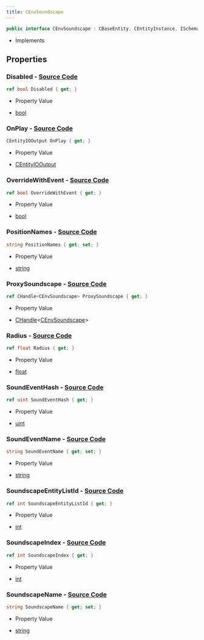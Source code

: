 ```yaml
---
title: CEnvSoundscape
---
```


```csharp
public interface CEnvSoundscape : CBaseEntity, CEntityInstance, ISchemaClass<CEntityInstance>, ISchemaClass<CBaseEntity>, ISchemaClass<CEnvSoundscape>, ISchemaField, ISchemaClass, INativeHandle
```

- Implements

## Properties

### **Disabled** - [Source Code](https://github.com/swiftly-solution/swiftlys2/blob/main/managed/src/SwiftlyS2.Generated/Schemas/Interfaces/CEnvSoundscape.cs#L32)

```csharp
ref bool Disabled { get; }
```

- Property Value

- [bool](https://learn.microsoft.com/dotnet/api/system.boolean)

### **OnPlay** - [Source Code](https://github.com/swiftly-solution/swiftlys2/blob/main/managed/src/SwiftlyS2.Generated/Schemas/Interfaces/CEnvSoundscape.cs#L16)

```csharp
CEntityIOOutput OnPlay { get; }
```

- Property Value

- [CEntityIOOutput](/docs/api/shared/schemadefinitions/centityiooutput)

### **OverrideWithEvent** - [Source Code](https://github.com/swiftly-solution/swiftlys2/blob/main/managed/src/SwiftlyS2.Generated/Schemas/Interfaces/CEnvSoundscape.cs#L22)

```csharp
ref bool OverrideWithEvent { get; }
```

- Property Value

- [bool](https://learn.microsoft.com/dotnet/api/system.boolean)

### **PositionNames** - [Source Code](https://github.com/swiftly-solution/swiftlys2/blob/main/managed/src/SwiftlyS2.Generated/Schemas/Interfaces/CEnvSoundscape.cs#L28)

```csharp
string PositionNames { get; set; }
```

- Property Value

- [string](https://learn.microsoft.com/dotnet/api/system.string)

### **ProxySoundscape** - [Source Code](https://github.com/swiftly-solution/swiftlys2/blob/main/managed/src/SwiftlyS2.Generated/Schemas/Interfaces/CEnvSoundscape.cs#L30)

```csharp
ref CHandle<CEnvSoundscape> ProxySoundscape { get; }
```

- Property Value

- [CHandle](/docs/api/shared/natives/chandle-1)<[CEnvSoundscape](/docs/api/shared/schemadefinitions/cenvsoundscape)>

### **Radius** - [Source Code](https://github.com/swiftly-solution/swiftlys2/blob/main/managed/src/SwiftlyS2.Generated/Schemas/Interfaces/CEnvSoundscape.cs#L18)

```csharp
ref float Radius { get; }
```

- Property Value

- [float](https://learn.microsoft.com/dotnet/api/system.single)

### **SoundEventHash** - [Source Code](https://github.com/swiftly-solution/swiftlys2/blob/main/managed/src/SwiftlyS2.Generated/Schemas/Interfaces/CEnvSoundscape.cs#L36)

```csharp
ref uint SoundEventHash { get; }
```

- Property Value

- [uint](https://learn.microsoft.com/dotnet/api/system.uint32)

### **SoundEventName** - [Source Code](https://github.com/swiftly-solution/swiftlys2/blob/main/managed/src/SwiftlyS2.Generated/Schemas/Interfaces/CEnvSoundscape.cs#L20)

```csharp
string SoundEventName { get; set; }
```

- Property Value

- [string](https://learn.microsoft.com/dotnet/api/system.string)

### **SoundscapeEntityListId** - [Source Code](https://github.com/swiftly-solution/swiftlys2/blob/main/managed/src/SwiftlyS2.Generated/Schemas/Interfaces/CEnvSoundscape.cs#L26)

```csharp
ref int SoundscapeEntityListId { get; }
```

- Property Value

- [int](https://learn.microsoft.com/dotnet/api/system.int32)

### **SoundscapeIndex** - [Source Code](https://github.com/swiftly-solution/swiftlys2/blob/main/managed/src/SwiftlyS2.Generated/Schemas/Interfaces/CEnvSoundscape.cs#L24)

```csharp
ref int SoundscapeIndex { get; }
```

- Property Value

- [int](https://learn.microsoft.com/dotnet/api/system.int32)

### **SoundscapeName** - [Source Code](https://github.com/swiftly-solution/swiftlys2/blob/main/managed/src/SwiftlyS2.Generated/Schemas/Interfaces/CEnvSoundscape.cs#L34)

```csharp
string SoundscapeName { get; set; }
```

- Property Value

- [string](https://learn.microsoft.com/dotnet/api/system.string)

